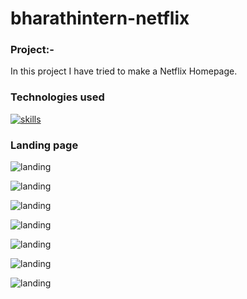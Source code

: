 # bharathintern-netflix
### Project:-
In this project I have tried to make a Netflix Homepage.
### Technologies used
[![skills](https://skillicons.dev/icons?i=html,css)](https://skillicons.dev)
### Landing page
![landing](https://github.com/vbhargavi2196/bharathintern-netflix/assets/142672582/69a05af3-1ac1-40ee-98ae-7890ed9f82b6)

![landing](https://github.com/vbhargavi2196/bharathintern-netflix/assets/142672582/f965c95a-cda9-42d2-a6ff-f0f0aefa4591)

![landing](https://github.com/vbhargavi2196/bharathintern-netflix/assets/142672582/8df9f8ad-465e-4cdd-8c59-b06199c92b5d)

![landing](https://github.com/vbhargavi2196/bharathintern-netflix/assets/142672582/70b375f1-bbf6-4a26-9e1c-ed1fb87ee346)

![landing](https://github.com/vbhargavi2196/bharathintern-netflix/assets/142672582/f5e78749-56ea-49e9-ad15-f7b6d1fee3d8)

![landing](https://github.com/vbhargavi2196/bharathintern-netflix/assets/142672582/be15f19e-c527-47b8-8b74-1cef18bab5bc)

![landing](https://github.com/vbhargavi2196/bharathintern-netflix/assets/142672582/74dec370-6909-4f04-813d-a4ab0321cd80)

